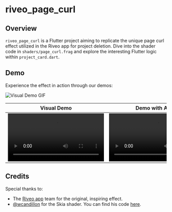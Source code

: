 
# riveo_page_curl

## Overview
`riveo_page_curl` is a Flutter project aiming to replicate the unique page curl effect utilized in the Riveo app for project deletion. Dive into the shader code in `shaders/page_curl.frag` and explore the interesting Flutter logic within `project_card.dart`.

## Demo
Experience the effect in action through our demos:

![Visual Demo GIF](https://github.com/Rahiche/riveo_page_curl/assets/37366956/5c350ddb-950d-4234-83c0-b6f78867b785)


| Visual Demo  | Demo with Audio |
| ------------- | ------------- |
| <video src="https://github.com/Rahiche/riveo_page_curl/assets/37366956/c852d87a-fbf6-4ca0-b975-01f15c2dc45a">  | <video src="https://github.com/Rahiche/riveo_page_curl/assets/37366956/22dfdf21-a169-46ba-a349-eab077b58fc0">|


## Credits
Special thanks to:
- The [Riveo app](https://forgeandform.co/riveo/?page=riveo) team for the original, inspiring effect.
- [@wcandillon](https://github.com/wcandillon) for the Skia shader. You can find his code [here](https://github.com/wcandillon/can-it-be-done-in-react-native/tree/master/season5/src/Riveo).


